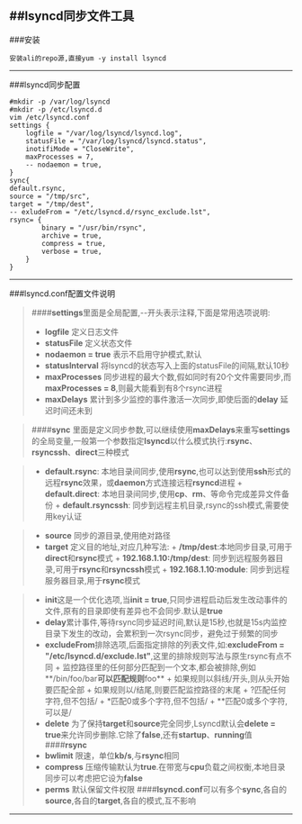 ##lsyncd同步文件工具
------
###安装

	安装ali的repo源,直接yum -y install lsyncd
------
###lsyncd同步配置

	#mkdir -p /var/log/lsyncd
	#mkdir -p /etc/lsyncd.d
	vim /etc/lsyncd.conf
	settings {
		logfile = "/var/log/lsyncd/lsyncd.log",
		statusFile = "/var/log/lsyncd/lsyncd.status",
		inotifiMode = "CloseWrite",
		maxProcesses = 7,
		-- nodaemon = true,
	}
	sync{
	default.rsync,
	source = "/tmp/src",
	target = "/tmp/dest",
	-- exludeFrom = "/etc/lsyncd.d/rsync_exclude.lst",
	rsync= {
			binary = "/usr/bin/rsync",
			archive = true,
			compress = true,
			verbose = true,
		}
	}
------
###lsyncd.conf配置文件说明
> ####**settings**里面是全局配置,--开头表示注释,下面是常用选项说明:
>
> 	+ **logfile** 定义日志文件
> 	+ **statusFile** 定义状态文件
> 	+ **nodaemon = true** 表示不启用守护模式,默认
> 	+ **statusInterval** 将lsyncd的状态写入上面的statusFile的间隔,默认10秒
> 	+ **maxProcesses** 同步进程的最大个数,假如同时有20个文件需要同步,而 **maxProcesses = 8**,则最大能看到有8个rsync进程
> 	+ **maxDelays** 累计到多少监控的事件激活一次同步,即使后面的**delay** 延迟时间还未到

> ####**sync**
>	里面是定义同步参数,可以继续使用**maxDelays**来重写**settings**的全局变量,一般第一个参数指定**lsyncd**以什么模式执行:**rsync**、**rsyncssh**、**direct**三种模式

>	+ **default.rsync**: 本地目录间同步,使用**rsync**,也可以达到使用**ssh**形式的远程**rsync**效果，或**daemon**方式连接远程**rsyncd**进程
	+ **default.direct**: 本地目录间同步,使用**cp**、**rm**、等命令完成差异文件备份
	+ **default.rsyncssh**: 同步到远程主机目录,rsync的ssh模式,需要使用key认证

>	+ **source** 同步的源目录,使用绝对路径
>	+ **target** 定义目的地址,对应几种写法:
	+ **/tmp/dest**:本地同步目录,可用于**direct**和**rsync**模式
	+ **192.168.1.10:/tmp/dest**: 同步到远程服务器目录,可用于**rsync**和**rsyncssh**模式
	+ **192.168.1.10:module**: 同步到远程服务器目录,用于**rsync**模式

>	+ **init**这是一个优化选项,当**init = true**,只同步进程启动后发生改动事件的文件,原有的目录即使有差异也不会同步.默认是**true**
>	+ **delay**累计事件,等待rsync同步延迟时间,默认是15秒,也就是15s内监控目录下发生的改动，会累积到一次rsync同步，避免过于频繁的同步
>	+ **excludeFrom**排除选项,后面指定排除的列表文件,如:**excludeFrom = "/etc/lsyncd.d/exclude.lst"**,这里的排除规则写法与原生rsync有点不同
	+ 监控路径里的任何部分匹配到一个文本,都会被排除,例如**/bin/foo/bar**可以匹配规则**foo**
	+ 如果规则以斜线/开头,则从头开始要匹配全部
	+ 如果规则以/结尾,则要匹配监控路径的末尾
	+ ?匹配任何字符,但不包括/
	+ *匹配0或多个字符,但不包括/
	+ **匹配0或多个字符,可以是/
>	+ **delete** 为了保持**target**和**source**完全同步,Lsyncd默认会**delete = true**来允许同步删除.它除了**false**,还有**startup**、**running**值
> ####**rsync**
>	+ **bwlimit** 限速，单位**kb/s**,与**rsync**相同
>	+ **compress** 压缩传输默认为**true**.在带宽与**cpu**负载之间权衡,本地目录同步可以考虑把它设为**false**
>	+ **perms** 默认保留文件权限
> ####**lsyncd.conf**可以有多个**sync**,各自的**source**,各自的**target**,各自的模式,互不影响
------